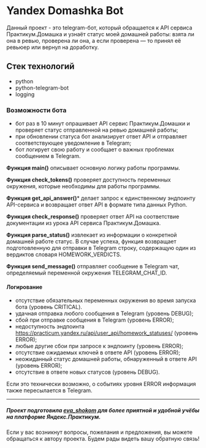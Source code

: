 # Yandex Domashka Bot
Данный проект - это telegram-бот, который обращается к API сервиса Практикум.Домашка и узнаёт статус моей домашней работы: взята ли она в ревью, проверена ли она, а если проверена — то принял её ревьюер или вернул на доработку.
## Стек технологий
- python
- python-telegram-bot
- logging

### Возможности бота
- бот раз в 10 минут опрашивает API сервис Практикум.Домашки и проверяет статус отправленной на ревью домашней работы;
- при обновлении статуса бот анализирует ответ API и отправляет соответствующее уведомление в Telegram;
- бот логирует свою работу и сообщает о важных проблемах сообщением в Telegram.
  
**Функция main()** описывает основную логику работы программы.
  
**Функция check_tokens()** проверяет доступность переменных окружения, которые необходимы для работы программы. 

**Функция get_api_answer()*** делает запрос к единственному эндпоинту API-сервиса и возвращает ответ API в формате типа данных Python.

**Функция check_response()** проверяет ответ API на соответствие документации из урока API сервиса Практикум.Домашка.

**Функция parse_status()** извлекает из информации о конкретной домашней работе статус. В случае успеха, функция возвращает подготовленную для отправки в Telegram строку, содержащую один из вердиктов словаря HOMEWORK_VERDICTS.

**Функция send_message()** отправляет сообщение в Telegram чат, определяемый переменной окружения TELEGRAM_CHAT_ID. 

#### Логирование
- отсутствие обязательных переменных окружения во время запуска бота (уровень CRITICAL).
- удачная отправка любого сообщения в Telegram (уровень DEBUG);
- сбой при отправке сообщения в Telegram (уровень ERROR);
- недоступность эндпоинта https://practicum.yandex.ru/api/user_api/homework_statuses/ (уровень ERROR);
- любые другие сбои при запросе к эндпоинту (уровень ERROR);
- отсутствие ожидаемых ключей в ответе API (уровень ERROR);
- неожиданный статус домашней работы, обнаруженный в ответе API (уровень ERROR);
- отсутствие в ответе новых статусов (уровень DEBUG).

Если это технически возможно, о событиях уровня ERROR информация также пересылается в Telegram.

---

##### Проект подготовила [eva_shokom](https://github.com/eva-shokom) для более приятной и удобной учёбы на платформе Яндекс.Практикум. 

Если у вас возникнут вопросы, пожелания и предложения, вы можете обращаться к автору проекта. Будем рады видеть вашу обратную связь! 

